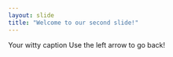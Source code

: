 ```yaml
---
layout: slide
title: "Welcome to our second slide!"
---
```

Your witty caption
Use the left arrow to go back!
